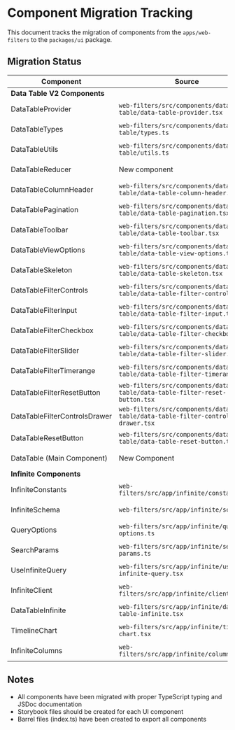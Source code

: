 # Component Migration Tracking

This document tracks the migration of components from the `apps/web-filters` to the `packages/ui` package.

## Migration Status

| Component | Source | Destination | Status | Storybook |
|-----------|--------|-------------|--------|-----------|
| **Data Table V2 Components** | | | | |
| DataTableProvider | `web-filters/src/components/data-table/data-table-provider.tsx` | `ui/src/components/data-table-v2/core/DataTableProvider.tsx` | ✅ Completed | ✅ Completed |
| DataTableTypes | `web-filters/src/components/data-table/types.ts` | `ui/src/components/data-table-v2/core/types.ts` | ✅ Completed | N/A |
| DataTableUtils | `web-filters/src/components/data-table/utils.ts` | `ui/src/components/data-table-v2/core/utils.ts` | ✅ Completed | N/A |
| DataTableReducer | New component | `ui/src/components/data-table-v2/core/reducer.ts` | ✅ Completed | N/A |
| DataTableColumnHeader | `web-filters/src/components/data-table/data-table-column-header.tsx` | `ui/src/components/data-table-v2/columns/DataTableColumnHeader.tsx` | ✅ Completed | ✅ Completed |
| DataTablePagination | `web-filters/src/components/data-table/data-table-pagination.tsx` | `ui/src/components/data-table-v2/pagination/DataTablePagination.tsx` | ✅ Completed | ✅ Completed |
| DataTableToolbar | `web-filters/src/components/data-table/data-table-toolbar.tsx` | `ui/src/components/data-table-v2/DataTableToolbar.tsx` | ✅ Completed | ✅ Completed |
| DataTableViewOptions | `web-filters/src/components/data-table/data-table-view-options.tsx` | `ui/src/components/data-table-v2/DataTableViewOptions.tsx` | ✅ Completed | ✅ Completed |
| DataTableSkeleton | `web-filters/src/components/data-table/data-table-skeleton.tsx` | `ui/src/components/data-table-v2/DataTableSkeleton.tsx` | ✅ Completed | ✅ Completed |
| DataTableFilterControls | `web-filters/src/components/data-table/data-table-filter-controls.tsx` | `ui/src/components/data-table-v2/filters/DataTableFilterControls.tsx` | ✅ Completed | ✅ Completed |
| DataTableFilterInput | `web-filters/src/components/data-table/data-table-filter-input.tsx` | `ui/src/components/data-table-v2/filters/DataTableFilterInput.tsx` | ✅ Completed | ✅ Completed |
| DataTableFilterCheckbox | `web-filters/src/components/data-table/data-table-filter-checkbox.tsx` | `ui/src/components/data-table-v2/filters/DataTableFilterCheckbox.tsx` | ✅ Completed | ✅ Completed |
| DataTableFilterSlider | `web-filters/src/components/data-table/data-table-filter-slider.tsx` | `ui/src/components/data-table-v2/filters/DataTableFilterSlider.tsx` | ✅ Completed | ✅ Completed |
| DataTableFilterTimerange | `web-filters/src/components/data-table/data-table-filter-timerange.tsx` | `ui/src/components/data-table-v2/filters/DataTableFilterTimerange.tsx` | ✅ Completed | ✅ Completed |
| DataTableFilterResetButton | `web-filters/src/components/data-table/data-table-filter-reset-button.tsx` | `ui/src/components/data-table-v2/filters/DataTableFilterResetButton.tsx` | ✅ Completed | ✅ Completed |
| DataTableFilterControlsDrawer | `web-filters/src/components/data-table/data-table-filter-controls-drawer.tsx` | `ui/src/components/data-table-v2/filters/DataTableFilterControlsDrawer.tsx` | ✅ Completed | ✅ Completed |
| DataTableResetButton | `web-filters/src/components/data-table/data-table-reset-button.tsx` | `ui/src/components/data-table-v2/DataTableResetButton.tsx` | ✅ Completed | ✅ Completed |
| DataTable (Main Component) | New Component | `ui/src/components/data-table-v2/DataTable.tsx` | ✅ Completed | ✅ Completed |
| **Infinite Components** | | | | |
| InfiniteConstants | `web-filters/src/app/infinite/constants.tsx` | `ui/src/components/infinite/core/constants.tsx` | ✅ Completed | ✅ Completed |
| InfiniteSchema | `web-filters/src/app/infinite/schema.ts` | `ui/src/components/infinite/core/schema.ts` | ✅ Completed | ✅ Completed |
| QueryOptions | `web-filters/src/app/infinite/query-options.ts` | `ui/src/components/infinite/utils/queryOptions.ts` | ✅ Completed | ✅ Completed |
| SearchParams | `web-filters/src/app/infinite/search-params.ts` | `ui/src/components/infinite/utils/searchParams.ts` | ✅ Completed | ✅ Completed |
| UseInfiniteQuery | `web-filters/src/app/infinite/use-infinite-query.tsx` | `ui/src/components/infinite/core/useInfiniteQuery.tsx` | ✅ Completed | ✅ Completed |
| InfiniteClient | `web-filters/src/app/infinite/client.tsx` | `ui/src/components/infinite/core/client.tsx` | ✅ Completed | ✅ Completed |
| DataTableInfinite | `web-filters/src/app/infinite/data-table-infinite.tsx` | `ui/src/components/infinite/DataTableInfinite.tsx` | ✅ Completed | ✅ Completed |
| TimelineChart | `web-filters/src/app/infinite/timeline-chart.tsx` | `ui/src/components/infinite/TimelineChart.tsx` | ✅ Completed | ✅ Completed |
| InfiniteColumns | `web-filters/src/app/infinite/columns.tsx` | `ui/src/components/infinite/columns.tsx` | ✅ Completed | ✅ Completed |

## Notes

- All components have been migrated with proper TypeScript typing and JSDoc documentation
- Storybook files should be created for each UI component
- Barrel files (index.ts) have been created to export all components 